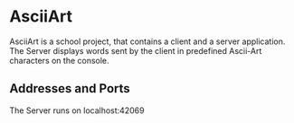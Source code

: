 # AsciiArt

AsciiArt is a school project, that contains a client and a server application.
The Server displays words sent by the client in predefined Ascii-Art characters on the console.


## Addresses and Ports

The Server runs on localhost:42069
